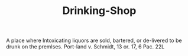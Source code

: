 ---
title: Drinking-Shop
letter: D
permalink: "/definitions/bld-drinking-shop.html"
body: A place where Intoxicating liquors are sold, bartered, or de-livered to be drunk
  on the premlses. Port-land v. Schmidt, 13 or. 17, 6 Pac. 22L
published_at: '2018-07-07'
source: Black's Law Dictionary 2nd Ed (1910)
layout: post
---